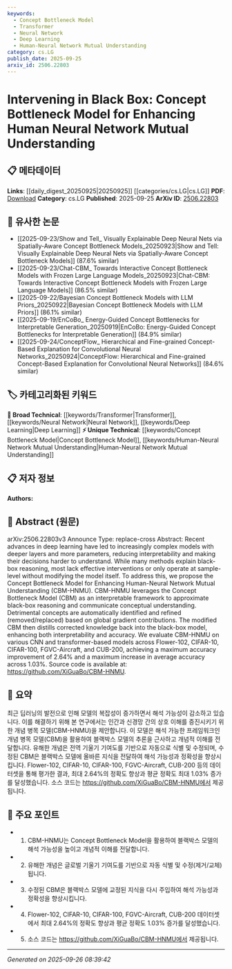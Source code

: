 ```yaml
---
keywords:
  - Concept Bottleneck Model
  - Transformer
  - Neural Network
  - Deep Learning
  - Human-Neural Network Mutual Understanding
category: cs.LG
publish_date: 2025-09-25
arxiv_id: 2506.22803
---
```


<!-- KEYWORD_LINKING_METADATA:
{
  "processed_timestamp": "2025-09-26T08:39:42.611686",
  "vocabulary_version": "1.0",
  "selected_keywords": [
    "Concept Bottleneck Model",
    "Transformer",
    "Neural Network",
    "Deep Learning",
    "Human-Neural Network Mutual Understanding"
  ],
  "rejected_keywords": [],
  "similarity_scores": {
    "Concept Bottleneck Model": 0.82,
    "Transformer": 0.88,
    "Neural Network": 0.85,
    "Deep Learning": 0.8,
    "Human-Neural Network Mutual Understanding": 0.78
  },
  "extraction_method": "AI_prompt_based",
  "budget_applied": true,
  "candidates_json": {
    "candidates": [
      {
        "surface": "Concept Bottleneck Model",
        "canonical": "Concept Bottleneck Model",
        "aliases": [
          "CBM"
        ],
        "category": "unique_technical",
        "rationale": "Introduces a novel framework for enhancing interpretability in neural networks.",
        "novelty_score": 0.78,
        "connectivity_score": 0.65,
        "specificity_score": 0.85,
        "link_intent_score": 0.82
      },
      {
        "surface": "Transformer-based models",
        "canonical": "Transformer",
        "aliases": [
          "Transformer models"
        ],
        "category": "broad_technical",
        "rationale": "Connects to the known category of Transformer models, which are widely used in deep learning.",
        "novelty_score": 0.45,
        "connectivity_score": 0.9,
        "specificity_score": 0.7,
        "link_intent_score": 0.88
      },
      {
        "surface": "Neural Network",
        "canonical": "Neural Network",
        "aliases": [
          "NN"
        ],
        "category": "broad_technical",
        "rationale": "A fundamental concept in deep learning, providing a basis for linking various models.",
        "novelty_score": 0.3,
        "connectivity_score": 0.95,
        "specificity_score": 0.6,
        "link_intent_score": 0.85
      },
      {
        "surface": "Deep Learning",
        "canonical": "Deep Learning",
        "aliases": [
          "DL"
        ],
        "category": "broad_technical",
        "rationale": "A core area of study, relevant to the paper's focus on model interpretability.",
        "novelty_score": 0.25,
        "connectivity_score": 0.92,
        "specificity_score": 0.55,
        "link_intent_score": 0.8
      },
      {
        "surface": "Human-Neural Network Mutual Understanding",
        "canonical": "Human-Neural Network Mutual Understanding",
        "aliases": [
          "HNMU"
        ],
        "category": "unique_technical",
        "rationale": "Represents a specific goal of the proposed model, enhancing human interaction with AI.",
        "novelty_score": 0.7,
        "connectivity_score": 0.6,
        "specificity_score": 0.8,
        "link_intent_score": 0.78
      }
    ],
    "ban_list_suggestions": [
      "method",
      "experiment",
      "performance"
    ]
  },
  "decisions": [
    {
      "candidate_surface": "Concept Bottleneck Model",
      "resolved_canonical": "Concept Bottleneck Model",
      "decision": "linked",
      "scores": {
        "novelty": 0.78,
        "connectivity": 0.65,
        "specificity": 0.85,
        "link_intent": 0.82
      }
    },
    {
      "candidate_surface": "Transformer-based models",
      "resolved_canonical": "Transformer",
      "decision": "linked",
      "scores": {
        "novelty": 0.45,
        "connectivity": 0.9,
        "specificity": 0.7,
        "link_intent": 0.88
      }
    },
    {
      "candidate_surface": "Neural Network",
      "resolved_canonical": "Neural Network",
      "decision": "linked",
      "scores": {
        "novelty": 0.3,
        "connectivity": 0.95,
        "specificity": 0.6,
        "link_intent": 0.85
      }
    },
    {
      "candidate_surface": "Deep Learning",
      "resolved_canonical": "Deep Learning",
      "decision": "linked",
      "scores": {
        "novelty": 0.25,
        "connectivity": 0.92,
        "specificity": 0.55,
        "link_intent": 0.8
      }
    },
    {
      "candidate_surface": "Human-Neural Network Mutual Understanding",
      "resolved_canonical": "Human-Neural Network Mutual Understanding",
      "decision": "linked",
      "scores": {
        "novelty": 0.7,
        "connectivity": 0.6,
        "specificity": 0.8,
        "link_intent": 0.78
      }
    }
  ]
}
-->

# Intervening in Black Box: Concept Bottleneck Model for Enhancing Human Neural Network Mutual Understanding

## 📋 메타데이터

**Links**: [[daily_digest_20250925|20250925]] [[categories/cs.LG|cs.LG]]
**PDF**: [Download](https://arxiv.org/pdf/2506.22803.pdf)
**Category**: cs.LG
**Published**: 2025-09-25
**ArXiv ID**: [2506.22803](https://arxiv.org/abs/2506.22803)

## 🔗 유사한 논문
- [[2025-09-23/Show and Tell_ Visually Explainable Deep Neural Nets via Spatially-Aware Concept Bottleneck Models_20250923|Show and Tell: Visually Explainable Deep Neural Nets via Spatially-Aware Concept Bottleneck Models]] (87.6% similar)
- [[2025-09-23/Chat-CBM_ Towards Interactive Concept Bottleneck Models with Frozen Large Language Models_20250923|Chat-CBM: Towards Interactive Concept Bottleneck Models with Frozen Large Language Models]] (86.5% similar)
- [[2025-09-22/Bayesian Concept Bottleneck Models with LLM Priors_20250922|Bayesian Concept Bottleneck Models with LLM Priors]] (86.1% similar)
- [[2025-09-19/EnCoBo_ Energy-Guided Concept Bottlenecks for Interpretable Generation_20250919|EnCoBo: Energy-Guided Concept Bottlenecks for Interpretable Generation]] (84.9% similar)
- [[2025-09-24/ConceptFlow_ Hierarchical and Fine-grained Concept-Based Explanation for Convolutional Neural Networks_20250924|ConceptFlow: Hierarchical and Fine-grained Concept-Based Explanation for Convolutional Neural Networks]] (84.6% similar)

## 🏷️ 카테고리화된 키워드
**🧠 Broad Technical**: [[keywords/Transformer|Transformer]], [[keywords/Neural Network|Neural Network]], [[keywords/Deep Learning|Deep Learning]]
**⚡ Unique Technical**: [[keywords/Concept Bottleneck Model|Concept Bottleneck Model]], [[keywords/Human-Neural Network Mutual Understanding|Human-Neural Network Mutual Understanding]]

## 📋 저자 정보

**Authors:** 

## 📄 Abstract (원문)

arXiv:2506.22803v3 Announce Type: replace-cross 
Abstract: Recent advances in deep learning have led to increasingly complex models with deeper layers and more parameters, reducing interpretability and making their decisions harder to understand. While many methods explain black-box reasoning, most lack effective interventions or only operate at sample-level without modifying the model itself. To address this, we propose the Concept Bottleneck Model for Enhancing Human-Neural Network Mutual Understanding (CBM-HNMU). CBM-HNMU leverages the Concept Bottleneck Model (CBM) as an interpretable framework to approximate black-box reasoning and communicate conceptual understanding. Detrimental concepts are automatically identified and refined (removed/replaced) based on global gradient contributions. The modified CBM then distills corrected knowledge back into the black-box model, enhancing both interpretability and accuracy. We evaluate CBM-HNMU on various CNN and transformer-based models across Flower-102, CIFAR-10, CIFAR-100, FGVC-Aircraft, and CUB-200, achieving a maximum accuracy improvement of 2.64% and a maximum increase in average accuracy across 1.03%. Source code is available at: https://github.com/XiGuaBo/CBM-HNMU.

## 📝 요약

최근 딥러닝의 발전으로 인해 모델의 복잡성이 증가하면서 해석 가능성이 감소하고 있습니다. 이를 해결하기 위해 본 연구에서는 인간과 신경망 간의 상호 이해를 증진시키기 위한 개념 병목 모델(CBM-HNMU)을 제안합니다. 이 모델은 해석 가능한 프레임워크인 개념 병목 모델(CBM)을 활용하여 블랙박스 모델의 추론을 근사하고 개념적 이해를 전달합니다. 유해한 개념은 전역 기울기 기여도를 기반으로 자동으로 식별 및 수정되며, 수정된 CBM은 블랙박스 모델에 올바른 지식을 전달하여 해석 가능성과 정확성을 향상시킵니다. Flower-102, CIFAR-10, CIFAR-100, FGVC-Aircraft, CUB-200 등의 데이터셋을 통해 평가한 결과, 최대 2.64%의 정확도 향상과 평균 정확도 최대 1.03% 증가를 달성했습니다. 소스 코드는 https://github.com/XiGuaBo/CBM-HNMU에서 제공됩니다.

## 🎯 주요 포인트

- 1. CBM-HNMU는 Concept Bottleneck Model을 활용하여 블랙박스 모델의 해석 가능성을 높이고 개념적 이해를 전달합니다.
- 2. 유해한 개념은 글로벌 기울기 기여도를 기반으로 자동 식별 및 수정(제거/교체)됩니다.
- 3. 수정된 CBM은 블랙박스 모델에 교정된 지식을 다시 주입하여 해석 가능성과 정확성을 향상시킵니다.
- 4. Flower-102, CIFAR-10, CIFAR-100, FGVC-Aircraft, CUB-200 데이터셋에서 최대 2.64%의 정확도 향상과 평균 정확도 1.03% 증가를 달성했습니다.
- 5. 소스 코드는 https://github.com/XiGuaBo/CBM-HNMU에서 제공됩니다.


---

*Generated on 2025-09-26 08:39:42*